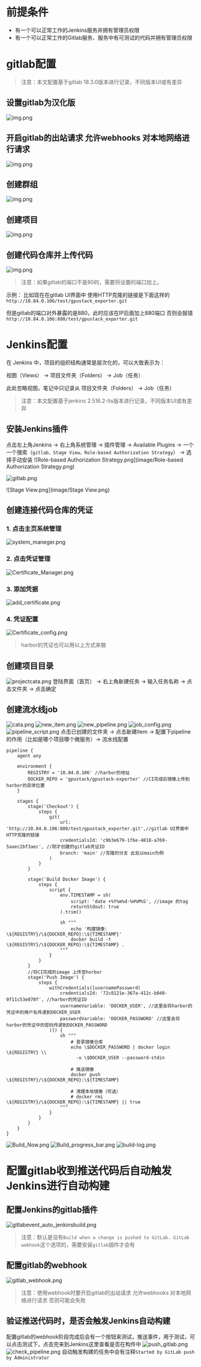 # 前提条件
- 有一个可以正常工作的Jenkins服务并拥有管理员权限
- 有一个可以正常工作的Gitlab服务、服务中有可测试的代码并拥有管理员权限

# gitlab配置
> 注意：本文配置基于gitlab 18.3.0版本进行记录，不同版本UI或有差异
## 设置gitlab为汉化版
![img.png](image/gitlabui_chinese.png)
## 开启gitlab的出站请求 允许webhooks 对本地网络进行请求
![img.png](image/gitlab_network.png)
## 创建群组
![img.png](image/code_group.png)
## 创建项目
![img.png](image/newproject.png)
## 创建代码仓库并上传代码
![img.png](image/code_project.png)
> 注意：如果gitlab的端口不是80的，需要将设置的端口加上。

示例：
比如现在在gitlab UI界面中 使用HTTP克隆的链接是下面这样的
```http://10.84.0.106/test/gpustack_exporter.git```

但是gitlab的端口对外暴露的是880，此时应该在IP后面加上880端口 否则会报错
```http://10.84.0.106:880/test/gpustack_exporter.git```

# Jenkins配置
在 Jenkins 中，项目的组织结构通常是层次化的，可以大致表示为：

视图（Views） → 项目文件夹（Folders） → Job（任务）

此处忽略视图，笔记中只记录从 项目文件夹（Folders） → Job（任务）
> 注意：本文配置基于jenkins 2.516.2-lts版本进行记录，不同版本UI或有差异
## 安装Jenkins插件
点击左上角Jenkins → 右上角系统管理 → 插件管理 → Available Plugins → 一个一个搜索（```gitlab、Stage View、Role-based Authorization Strategy```） → 选择手动安装
![Role-based Authorization Strategy.png](image/Role-based Authorization Strategy.png)

![gitlab.png](image/gitlab.png)

![Stage View.png](image/Stage View.png)

## 创建连接代码仓库的凭证
### 1. 点击主页系统管理
![system_maneger.png](image/system_maneger.png)
### 2. 点击凭证管理
![Certificate_Manager.png](image/Certificate_Manager.png)
### 3. 添加凭据
![add_certificate.png](image/add_certificate.png)
### 4. 凭证配置
![Certificate_config.png](image/Certificate_config.png)
> harbor的凭证也可以用以上方式来做
## 创建项目目录
![projectcata.png](image/projectcata.png)
登陆界面（首页） → 右上角新建任务 → 输入任务名称 → 点击文件夹 → 点击确定

## 创建流水线job
![cata.png](image/cata.png)
![new_item.png](image/new_item.png)
![new_pipeline.png](image/new_pipeline.png)
![job_config.png](image/job_config.png)
![pipeline_script.png](image/pipeline_script.png)
点击已创建的文件夹 → 点击新建item → 配置下pipeline的作用（比如是哪个项目哪个微服务）→ 流水线配置
```pipeline
pipeline {
    agent any
    
    environment {
        REGISTRY = '10.84.0.106' //harbor的地址
        DOCKER_REPO = 'gpustack/gpustack-exporter' //CI完成后镜像上传到harbor的具体位置
    }
    
    stages {
        stage('Checkout') {
            steps {
                git(
                    url: 'http://10.84.0.106:880/test/gpustack_exporter.git',//gitlab UI界面中 HTTP克隆的链接
                    credentialsId: 'c9b3e679-1f6e-4818-a769-5aaec2bf3aec', //刚才创建的gitlab凭证ID
                    branch: 'main' //克隆的分支 此处以main为例
                )
            }
        }
        
        stage('Build Docker Image') {
            steps {
                script {
                    env.TIMESTAMP = sh(
                        script: 'date +%Y%m%d-%H%M%S', //image 的tag
                        returnStdout: true
                    ).trim()
                    
                    sh """
                        echo '构建镜像: \${REGISTRY}/\${DOCKER_REPO}:\${TIMESTAMP}'
                        docker build -t \${REGISTRY}/\${DOCKER_REPO}:\${TIMESTAMP} .
                    """
                }
            }
        }
        //将CI完成的image 上传至horbor
        stage('Push Image') {
            steps {
                withCredentials([usernamePassword(
                    credentialsId: '72c8121e-367a-412c-b040-0f11c53e070f', //harbor的凭证ID
                    usernameVariable: 'DOCKER_USER', //这里会将harbor的凭证中的用户名传递到DOCKER_USER
                    passwordVariable: 'DOCKER_PASSWORD' //这里会将harbor的凭证中的密码传递到DOCKER_PASSWORD
                )]) {
                    sh """
                        # 登录镜像仓库
                        echo \$DOCKER_PASSWORD | docker login \${REGISTRY} \\
                          -u \$DOCKER_USER --password-stdin
                        
                        # 推送镜像
                        docker push \${REGISTRY}/\${DOCKER_REPO}:\${TIMESTAMP}
                        
                        # 清理本地镜像（可选）
                        # docker rmi \${REGISTRY}/\${DOCKER_REPO}:\${TIMESTAMP} || true
                    """
                }
            }
        }
    }
}
```
![Build_Now.png](image/Build_Now.png)
![Build_progress_bar.png](image/Build_progress_bar.png)
![build-log.png](image/build-log.png)
# 配置gitlab收到推送代码后自动触发Jenkins进行自动构建
## 配置Jenkins的gitlab插件
![gitlabevent_auto_jenkinsbuild.png](image/gitlabevent_auto_jenkinsbuild.png)
> 注意：默认是没有```Build when a change is pushed to GitLab. GitLab webhook```这个选项的，需要安装```gitlab```插件才会有
## 配置gitlab的webhook
![gitlab_webhook.png](image/gitlab_webhook.png)
> 注意：使用webhook时要开启gitlab的出站请求 允许webhooks 对本地网络进行请求 否则可能会失败
## 验证推送代码时，是否会触发Jenkins自动构建
配置gitlab的webhook阶段完成后会有一个按钮来测试，推送事件，用于测试，可以点击测试下，点击完来到Jenkins这里查看是否在构件中
![push_gitlab.png](image/push_gitlab.png)
![check_pipeline.png](image/check_pipeline.png)
自动触发构建的任务中会有注释```Started by GitLab push by Administrator```